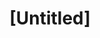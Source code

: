 ---
pid: MX110
title: "[Untitled]"
location_transcription: 
zipcode: 
outside_phl: 
neighborhood: 
age: '6'
age_range: 6-13
instagram: 
image_file_name: MX_110.jpg
proposal_transcription: Six
topic: Unknown
topic_summary: '0'
type: Other No Form
keywords_other: 
credit: Jashmere Wilson
image_labels: 
twitter: 
facebook: 
permalink: "/monuments/mx110/"
layout: item-page
---